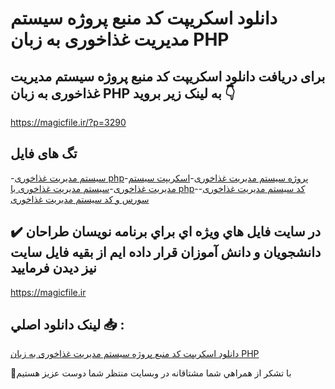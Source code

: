 # دانلود اسکریپت کد منبع پروژه سیستم مدیریت غذاخوری به زبان PHP

## برای دریافت دانلود اسکریپت کد منبع پروژه سیستم مدیریت غذاخوری به زبان PHP به لینک زیر بروید 👇

https://magicfile.ir/?p=3290

## تگ های فایل

-[سیستم مدیریت غذاخوری php](https://magicfile.ir/product/%d8%a7%d8%b3%da%a9%d8%b1%db%8c%d9%be%d8%aa-%d8%b3%db%8c%d8%b3%d8%aa%d9%85-%d9%85%d8%af%db%8c%d8%b1%db%8c%d8%aa-%d8%ba%d8%b0%d8%a7%d8%ae%d9%88%d8%b1%db%8c-%d8%a8%d9%87-%d8%b2%d8%a8%d8%a7%d9%86-php/)-[پروژه سیستم مدیریت غذاخوری](https://magicfile.ir/product/%d8%a7%d8%b3%da%a9%d8%b1%db%8c%d9%be%d8%aa-%d8%b3%db%8c%d8%b3%d8%aa%d9%85-%d9%85%d8%af%db%8c%d8%b1%db%8c%d8%aa-%d8%ba%d8%b0%d8%a7%d8%ae%d9%88%d8%b1%db%8c-%d8%a8%d9%87-%d8%b2%d8%a8%d8%a7%d9%86-php/)-[اسکریپت سیستم مدیریت غذاخوری](https://magicfile.ir/product/%d8%a7%d8%b3%da%a9%d8%b1%db%8c%d9%be%d8%aa-%d8%b3%db%8c%d8%b3%d8%aa%d9%85-%d9%85%d8%af%db%8c%d8%b1%db%8c%d8%aa-%d8%ba%d8%b0%d8%a7%d8%ae%d9%88%d8%b1%db%8c-%d8%a8%d9%87-%d8%b2%d8%a8%d8%a7%d9%86-php/)-[سیستم مدیریت غذاخوری با php](https://magicfile.ir/product/%d8%a7%d8%b3%da%a9%d8%b1%db%8c%d9%be%d8%aa-%d8%b3%db%8c%d8%b3%d8%aa%d9%85-%d9%85%d8%af%db%8c%d8%b1%db%8c%d8%aa-%d8%ba%d8%b0%d8%a7%d8%ae%d9%88%d8%b1%db%8c-%d8%a8%d9%87-%d8%b2%d8%a8%d8%a7%d9%86-php/)-[کد سیستم مدیریت غذاخوری](https://magicfile.ir/product/%d8%a7%d8%b3%da%a9%d8%b1%db%8c%d9%be%d8%aa-%d8%b3%db%8c%d8%b3%d8%aa%d9%85-%d9%85%d8%af%db%8c%d8%b1%db%8c%d8%aa-%d8%ba%d8%b0%d8%a7%d8%ae%d9%88%d8%b1%db%8c-%d8%a8%d9%87-%d8%b2%d8%a8%d8%a7%d9%86-php/)-[سورس و کد سیستم مدیریت غذاخوری](https://magicfile.ir/product/%d8%a7%d8%b3%da%a9%d8%b1%db%8c%d9%be%d8%aa-%d8%b3%db%8c%d8%b3%d8%aa%d9%85-%d9%85%d8%af%db%8c%d8%b1%db%8c%d8%aa-%d8%ba%d8%b0%d8%a7%d8%ae%d9%88%d8%b1%db%8c-%d8%a8%d9%87-%d8%b2%d8%a8%d8%a7%d9%86-php/)

## ✔️ در سايت فايل هاي ويژه اي براي برنامه نويسان طراحان دانشجويان و دانش آموزان قرار داده ايم از بقيه فايل سايت نيز ديدن فرماييد

https://magicfile.ir


## لينک دانلود اصلي 📥 :

[دانلود اسکریپت کد منبع پروژه سیستم مدیریت غذاخوری به زبان PHP](https://magicfile.ir/product/%d8%a7%d8%b3%da%a9%d8%b1%db%8c%d9%be%d8%aa-%d8%b3%db%8c%d8%b3%d8%aa%d9%85-%d9%85%d8%af%db%8c%d8%b1%db%8c%d8%aa-%d8%ba%d8%b0%d8%a7%d8%ae%d9%88%d8%b1%db%8c-%d8%a8%d9%87-%d8%b2%d8%a8%d8%a7%d9%86-php/) 


🙏با تشکر از همراهي شما مشتاقانه در وبسایت منتظر شما دوست عزیز هستیم

